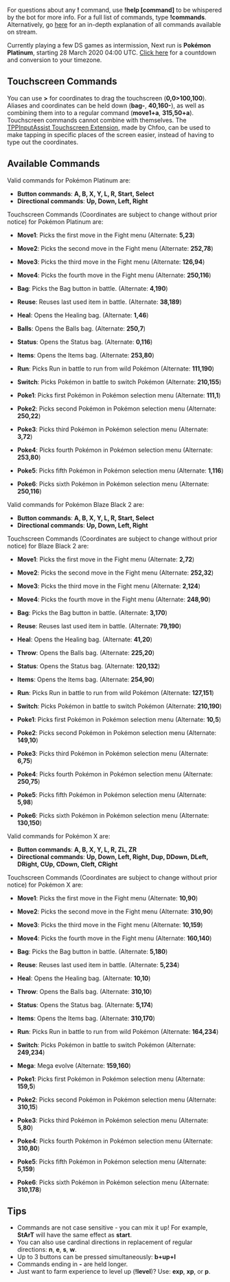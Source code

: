 For questions about any **!** command, use **!help [command]** to be whispered by the bot for more info. For a full list of commands, type **!commands**. Alternatively, go [here](https://twitchplayspokemon.tv/commands) for an in-depth explanation of all commands available on stream.

Currently playing a few DS games as intermission, Next run is **Pokémon Platinum**, starting 28 March 2020 04:00 UTC. [Click here](https://www.timeanddate.com/countdown/generic?iso=20200328T04&p0=%3A&font=cursive) for a countdown and conversion to your timezone.

## Touchscreen Commands
You can use **>** for coordinates to drag the touchscreen (**0,0>100,100**). Aliases and coordinates can be held down (**bag-**, **40,160-**), as well as combining them into to a regular command (**move1+a**, **315,50+a**). Touchscreen commands cannot combine with themselves. The [TPPInputAssist Touchscreen Extension](https://github.com/chfoo/tppinputassist), made by Chfoo, can be used to make tapping in specific places of the screen easier, instead of having to type out the coordinates.

## Available Commands

Valid commands for Pokémon Platinum are:
- **Button commands**: **A, B, X, Y, L, R, Start, Select**
- **Directional commands**: **Up, Down, Left, Right**

Touchscreen Commands (Coordinates are subject to change without prior notice) for Pokémon Platinum are:
- **Move1**: Picks the first move in the Fight menu (Alternate: **5,23**)
- **Move2**: Picks the second move in the Fight menu (Alternate: **252,78**)
- **Move3**: Picks the third move in the Fight menu (Alternate: **126,94**)
- **Move4**: Picks the fourth move in the Fight menu (Alternate: **250,116**)



- **Bag**: Picks the Bag button in battle. (Alternate: **4,190**)
- **Reuse**: Reuses last used item in battle. (Alternate: **38,189**)
- **Heal**: Opens the Healing bag. (Alternate: **1,46**)
- **Balls**: Opens the Balls bag. (Alternate: **250,7**)
- **Status**: Opens the Status bag. (Alternate: **0,116**)
- **Items**: Opens the Items bag. (Alternate: **253,80**)
- **Run**: Picks Run in battle to run from wild Pokémon (Alternate: **111,190**)
- **Switch**: Picks Pokémon in battle to switch Pokémon (Alternate: **210,155**)



- **Poke1**: Picks first Pokémon in Pokémon selection menu (Alternate: **111,1**)
- **Poke2**: Picks second Pokémon in Pokémon selection menu (Alternate: **250,22**)
- **Poke3**: Picks third Pokémon in Pokémon selection menu (Alternate: **3,72**)
- **Poke4**: Picks fourth Pokémon in Pokémon selection menu (Alternate: **253,80**)
- **Poke5**: Picks fifth Pokémon in Pokémon selection menu (Alternate: **1,116**)
- **Poke6**: Picks sixth Pokémon in Pokémon selection menu (Alternate: **250,116**)



Valid commands for Pokémon Blaze Black 2 are:
- **Button commands**: **A, B, X, Y, L, R, Start, Select**
- **Directional commands**: **Up, Down, Left, Right**

Touchscreen Commands (Coordinates are subject to change without prior notice) for Blaze Black 2 are:
- **Move1**: Picks the first move in the Fight menu (Alternate: **2,72**)
- **Move2**: Picks the second move in the Fight menu (Alternate: **252,32**)
- **Move3**: Picks the third move in the Fight menu (Alternate: **2,124**)
- **Move4**: Picks the fourth move in the Fight menu (Alternate: **248,90**)



- **Bag**: Picks the Bag button in battle. (Alternate: **3,170**)
- **Reuse**: Reuses last used item in battle. (Alternate: **79,190**)
- **Heal**: Opens the Healing bag. (Alternate: **41,20**)
- **Throw**: Opens the Balls bag. (Alternate: **225,20**)
- **Status**: Opens the Status bag. (Alternate: **120,132**)
- **Items**: Opens the Items bag. (Alternate: **254,90**)
- **Run**: Picks Run in battle to run from wild Pokémon (Alternate: **127,151**)
- **Switch**: Picks Pokémon in battle to switch Pokémon (Alternate: **210,190**)



- **Poke1**: Picks first Pokémon in Pokémon selection menu (Alternate: **10,5**)
- **Poke2**: Picks second Pokémon in Pokémon selection menu (Alternate: **149,10**)
- **Poke3**: Picks third Pokémon in Pokémon selection menu (Alternate: **6,75**)
- **Poke4**: Picks fourth Pokémon in Pokémon selection menu (Alternate: **250,75**)
- **Poke5**: Picks fifth Pokémon in Pokémon selection menu (Alternate: **5,98**)
- **Poke6**: Picks sixth Pokémon in Pokémon selection menu (Alternate: **130,150**)



Valid commands for Pokémon X are:
- **Button commands**: **A, B, X, Y, L, R, ZL, ZR**
- **Directional commands**: **Up, Down, Left, Right, Dup, DDown, DLeft, DRight, CUp, CDown, Cleft, CRight**

Touchscreen Commands (Coordinates are subject to change without prior notice) for Pokémon X are:
- **Move1**: Picks the first move in the Fight menu (Alternate: **10,90**)
- **Move2**: Picks the second move in the Fight menu (Alternate: **310,90**)
- **Move3**: Picks the third move in the Fight menu (Alternate: **10,159**)
- **Move4**: Picks the fourth move in the Fight menu (Alternate: **160,140**)



- **Bag**: Picks the Bag button in battle. (Alternate: **5,180**)
- **Reuse**: Reuses last used item in battle. (Alternate: **5,234**)
- **Heal**: Opens the Healing bag. (Alternate: **10,10**)
- **Throw**: Opens the Balls bag. (Alternate: **310,10**)
- **Status**: Opens the Status bag. (Alternate: **5,174**)
- **Items**: Opens the Items bag. (Alternate: **310,170**)
- **Run**: Picks Run in battle to run from wild Pokémon (Alternate: **164,234**)
- **Switch**: Picks Pokémon in battle to switch Pokémon (Alternate: **249,234**)
- **Mega**: Mega evolve (Alternate: **159,160**)



- **Poke1**: Picks first Pokémon in Pokémon selection menu (Alternate: **159,5**)
- **Poke2**: Picks second Pokémon in Pokémon selection menu (Alternate: **310,15**)
- **Poke3**: Picks third Pokémon in Pokémon selection menu (Alternate: **5,80**)
- **Poke4**: Picks fourth Pokémon in Pokémon selection menu (Alternate: **310,80**)
- **Poke5**: Picks fifth Pokémon in Pokémon selection menu (Alternate: **5,159**)
- **Poke6**: Picks sixth Pokémon in Pokémon selection menu (Alternate: **310,178**)

## Tips
- Commands are not case sensitive - you can mix it up! For example, **StArT** will have the same effect as **start**.
- You can also use cardinal directions in replacement of regular directions: **n**, **e**, **s**, **w**.
- Up to 3 buttons can be pressed simultaneously: **b+up+l**
- Commands ending in **-** are held longer.
- Just want to farm experience to level up (**!level**)? Use: **exp**, **xp**, or **p**.